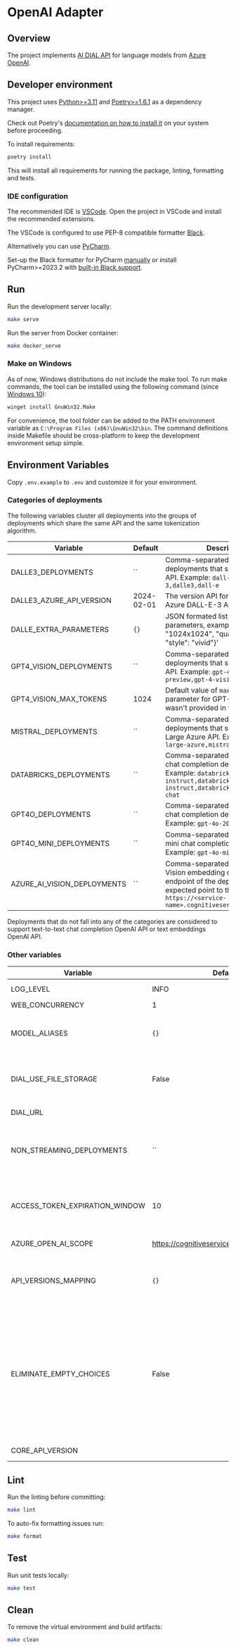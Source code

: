 # OpenAI Adapter

## Overview

The project implements [AI DIAL API](https://epam-rail.com/dial_api) for language models from [Azure OpenAI](https://learn.microsoft.com/en-us/azure/ai-services/openai/concepts/models).

## Developer environment

This project uses [Python>=3.11](https://www.python.org/downloads/) and [Poetry>=1.6.1](https://python-poetry.org/) as a dependency manager.

Check out Poetry's [documentation on how to install it](https://python-poetry.org/docs/#installation) on your system before proceeding.

To install requirements:

```sh
poetry install
```

This will install all requirements for running the package, linting, formatting and tests.

### IDE configuration

The recommended IDE is [VSCode](https://code.visualstudio.com/).
Open the project in VSCode and install the recommended extensions.

The VSCode is configured to use PEP-8 compatible formatter [Black](https://black.readthedocs.io/en/stable/index.html).

Alternatively you can use [PyCharm](https://www.jetbrains.com/pycharm/).

Set-up the Black formatter for PyCharm [manually](https://black.readthedocs.io/en/stable/integrations/editors.html#pycharm-intellij-idea) or
install PyCharm>=2023.2 with [built-in Black support](https://blog.jetbrains.com/pycharm/2023/07/2023-2/#black).

## Run

Run the development server locally:

```sh
make serve
```

Run the server from Docker container:

```sh
make docker_serve
```

### Make on Windows

As of now, Windows distributions do not include the make tool. To run make commands, the tool can be installed using
the following command (since [Windows 10](https://learn.microsoft.com/en-us/windows/package-manager/winget/)):

```sh
winget install GnuWin32.Make
```

For convenience, the tool folder can be added to the PATH environment variable as `C:\Program Files (x86)\GnuWin32\bin`.
The command definitions inside Makefile should be cross-platform to keep the development environment setup simple.

## Environment Variables

Copy `.env.example` to `.env` and customize it for your environment.

### Categories of deployments

The following variables cluster all deployments into the groups of deployments which share the same API and the same tokenization algorithm.

|Variable|Default|Description|
|---|---|---|
|DALLE3_DEPLOYMENTS|``|Comma-separated list of deployments that support DALL-E 3 API. Example: `dall-e-3,dalle3,dall-e`|
|DALLE3_AZURE_API_VERSION|2024-02-01|The version API for requests to Azure DALL-E-3 API|
|DALLE_EXTRA_PARAMETERS|`{}`|JSON formated list of extra parameters, example: '{"size": "1024x1024", "quality": "hd", "style": "vivid"}'|
|GPT4_VISION_DEPLOYMENTS|``|Comma-separated list of deployments that support GPT-4V API. Example: `gpt-4-vision-preview,gpt-4-vision`|
|GPT4_VISION_MAX_TOKENS|1024|Default value of `max_tokens` parameter for GPT-4V when it wasn't provided in the request|
|MISTRAL_DEPLOYMENTS|``|Comma-separated list of deployments that support Mistral Large Azure API. Example: `mistral-large-azure,mistral-large`|
|DATABRICKS_DEPLOYMENTS|``|Comma-separated list of Databricks chat completion deployments. Example: `databricks-dbrx-instruct,databricks-mixtral-8x7b-instruct,databricks-llama-2-70b-chat`|
|GPT4O_DEPLOYMENTS|``|Comma-separated list of GPT-4o chat completion deployments. Example: `gpt-4o-2024-05-13`|
|GPT4O_MINI_DEPLOYMENTS|``|Comma-separated list of GPT-4o mini chat completion deployments. Example: `gpt-4o-mini-2024-07-18`|
|AZURE_AI_VISION_DEPLOYMENTS|``|Comma-separated list of Azure AI Vision embedding deployments. The endpoint of the deployment is expected point to the Azure service: `https://<service-name>.cognitiveservices.azure.com/`|

Deployments that do not fall into any of the categories are considered to support text-to-text chat completion OpenAI API or text embeddings OpenAI API.

### Other variables

|Variable|Default|Description|
|---|---|---|
|LOG_LEVEL|INFO|Log level. Use DEBUG for dev purposes and INFO in prod|
|WEB_CONCURRENCY|1|Number of workers for the server|
|MODEL_ALIASES|`{}`|Mapping from the request deployment id to [model name of tiktoken](https://github.com/openai/tiktoken/blob/main/tiktoken/model.py). Required for the token calculation on the adapter side. Example: `{"my-gpt-deployment":"gpt-3.5-turbo-0301"}`|
|DIAL_USE_FILE_STORAGE|False|Save image model artifacts to DIAL File storage (DALL-E images are uploaded to the DIAL file storage and its base64 encodings are replaced with links to the storage)|
|DIAL_URL||URL of the core DIAL server (required when DIAL_USE_FILE_STORAGE=True)|
|NON_STREAMING_DEPLOYMENTS|``|Comma-separated list of deployments which do not support streaming. The adapter is going to emulate the streaming by calling the model and converting its response into a single-chunk stream. Example: `o1-mini`, `o1-preview`|
|ACCESS_TOKEN_EXPIRATION_WINDOW|10|The Azure access token is renewed this many seconds before its actual expiration time. The buffer ensures that the token does not expire in the middle of an operation due to processing time and potential network delays.|
|AZURE_OPEN_AI_SCOPE|https://cognitiveservices.azure.com/.default|Provided scope of access token to Azure OpenAI services|
|API_VERSIONS_MAPPING|`{}`|The mapping of versions API for requests to Azure OpenAI API. Example: `{"2023-03-15-preview": "2023-05-15", "": "2024-02-15-preview"}`. An empty key sets the default api version for the case when the user didn't pass it in the request|
|ELIMINATE_EMPTY_CHOICES|False|When enabled, the response stream is guaranteed to exclude chunks with an empty list of choices. This is useful when a DIAL client doesn't support such chunks. An empty list of choices can be generated by Azure OpenAI in at least two cases: (1) when the **Content filter** is not disabled, Azure includes [prompt filter results](https://learn.microsoft.com/en-us/azure/ai-services/openai/concepts/content-filter?tabs=warning%2Cuser-prompt%2Cpython-new#prompt-annotation-message) in the first chunk with an empty list of choices; (2) when `stream_options.include_usage` is enabled, the last chunk contains usage data and an empty list of choices. This variable replaces the deprecated `FIX_STREAMING_ISSUES_IN_NEW_API_VERSIONS` which served the same function.|
|CORE_API_VERSION||Supported value `0.6` to work with the old version of the DIAL File API|

## Lint

Run the linting before committing:

```sh
make lint
```

To auto-fix formatting issues run:

```sh
make format
```

## Test

Run unit tests locally:

```sh
make test
```

## Clean

To remove the virtual environment and build artifacts:

```sh
make clean
```
